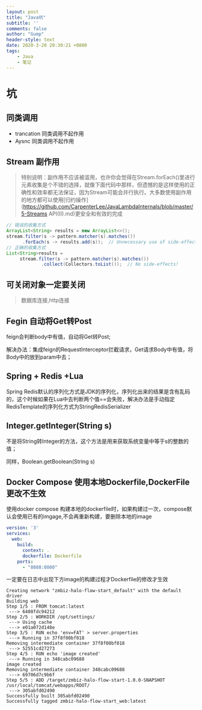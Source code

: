 ```yaml
---
layout: post
title: "Java坑"
subtitle: ''
comments: false
author: "Gump"
header-style: text
date: 2020-3-20 20:30:21 +0800
tags:
    - Java
    - 笔记
---
```


# 坑

## 同类调用

- trancation 同类调用不起作用
- Aysnc 同类调用不起作用 

## Stream 副作用

> 特别说明：副作用不应该被滥用，也许你会觉得在Stream.forEach()里进行元素收集是个不错的选择，就像下面代码中那样，但遗憾的是这样使用的正确性和效率都无法保证，因为Stream可能会并行执行。大多数使用副作用的地方都可以使用[归约操作](https://github.com/CarpenterLee/JavaLambdaInternals/blob/master/5-Streams API(II).md)更安全和有效的完成

```java
// 错误的收集方式
ArrayList<String> results = new ArrayList<>();
stream.filter(s -> pattern.matcher(s).matches())
      .forEach(s -> results.add(s));  // Unnecessary use of side-effects!
// 正确的收集方式
List<String>results =
     stream.filter(s -> pattern.matcher(s).matches())
             .collect(Collectors.toList());  // No side-effects!
```

## 可关闭对象一定要关闭

> 数据库连接,http连接

## Fegin 自动将Get转Post

feign会判断body中有值，自动将Get转Post;

解决办法：集成feign的RequestInterceptor拦截请求，Get请求Body中有值，将Body中的放到param中去；

## Spring + Redis +Lua

Spring Redis默认的序列化方式是JDK的序列化，序列化出来的结果是含有乱码的，这个时候如果在Lua中去判断两个值==会失败，解决办法是手动指定RedisTemplate的序列化方式为StringRedisSerializer

## Integer.getInteger(String s)

不是将String转Integer的方法，这个方法是用来获取系统变量中等于s的整数的值；

同样，Boolean.getBoolean(String s)

## Docker Compose 使用本地Dockerfile,DockerFile更改不生效

使用docker compose 构建本地的dockerfile时，如果构建过一次，compose默认会使用已有的imgage,不会再重新构建，要删除本地的image

```yaml
version: '3'
services:
  web:
    build:
      context: .
      dockerfile: Dockerfile
    ports:
      - "8088:8080"
```

一定要在日志中出现下方image的构建过程才Dockerfile的修改才生效

```shell
Creating network "zmbiz-halo-flow-start_default" with the default driver
Building web
Step 1/5 : FROM tomcat:latest
 ---> 6408fdc94212
Step 2/5 : WORKDIR /opt/settings/
 ---> Using cache
 ---> e01a072d148e
Step 3/5 : RUN echo 'env=FAT' > server.properties
 ---> Running in 37f8f00bf018
Removing intermediate container 37f8f00bf018
 ---> 52551cd27273
Step 4/5 : RUN echo 'image created'
 ---> Running in 348cabc09688
image created
Removing intermediate container 348cabc09688
 ---> 69706d7c9b6f
Step 5/5 : ADD /target/zmbiz-halo-flow-start-1.0.0-SNAPSHOT /usr/local/tomcat/webapps/ROOT/
 ---> 305abfd02490
Successfully built 305abfd02490
Successfully tagged zmbiz-halo-flow-start_web:latest
```

